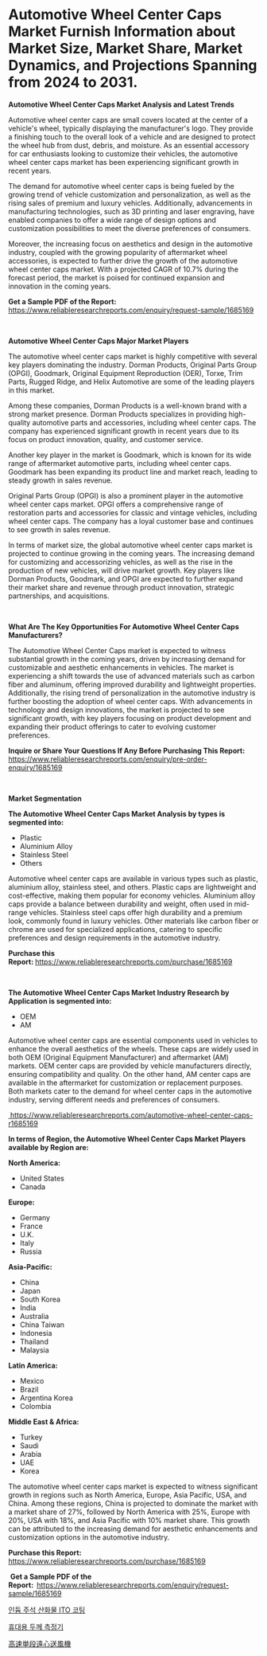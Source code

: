 <p><h1>Automotive Wheel Center Caps Market Furnish Information about Market Size, Market Share, Market Dynamics, and Projections Spanning from 2024 to 2031.</h1></p><p><strong>Automotive Wheel Center Caps Market Analysis and Latest Trends</strong></p>
<p><p>Automotive wheel center caps are small covers located at the center of a vehicle's wheel, typically displaying the manufacturer's logo. They provide a finishing touch to the overall look of a vehicle and are designed to protect the wheel hub from dust, debris, and moisture. As an essential accessory for car enthusiasts looking to customize their vehicles, the automotive wheel center caps market has been experiencing significant growth in recent years.</p><p>The demand for automotive wheel center caps is being fueled by the growing trend of vehicle customization and personalization, as well as the rising sales of premium and luxury vehicles. Additionally, advancements in manufacturing technologies, such as 3D printing and laser engraving, have enabled companies to offer a wide range of design options and customization possibilities to meet the diverse preferences of consumers.</p><p>Moreover, the increasing focus on aesthetics and design in the automotive industry, coupled with the growing popularity of aftermarket wheel accessories, is expected to further drive the growth of the automotive wheel center caps market. With a projected CAGR of 10.7% during the forecast period, the market is poised for continued expansion and innovation in the coming years.</p></p>
<p><strong>Get a Sample PDF of the Report:&nbsp;</strong> <a href="https://www.reliableresearchreports.com/enquiry/request-sample/1685169">https://www.reliableresearchreports.com/enquiry/request-sample/1685169</a></p>
<p>&nbsp;</p>
<p><strong>Automotive Wheel Center Caps Major Market Players</strong></p>
<p><p>The automotive wheel center caps market is highly competitive with several key players dominating the industry. Dorman Products, Original Parts Group (OPGI), Goodmark, Original Equipment Reproduction (OER), Torxe, Trim Parts, Rugged Ridge, and Helix Automotive are some of the leading players in this market.</p><p>Among these companies, Dorman Products is a well-known brand with a strong market presence. Dorman Products specializes in providing high-quality automotive parts and accessories, including wheel center caps. The company has experienced significant growth in recent years due to its focus on product innovation, quality, and customer service.</p><p>Another key player in the market is Goodmark, which is known for its wide range of aftermarket automotive parts, including wheel center caps. Goodmark has been expanding its product line and market reach, leading to steady growth in sales revenue.</p><p>Original Parts Group (OPGI) is also a prominent player in the automotive wheel center caps market. OPGI offers a comprehensive range of restoration parts and accessories for classic and vintage vehicles, including wheel center caps. The company has a loyal customer base and continues to see growth in sales revenue.</p><p>In terms of market size, the global automotive wheel center caps market is projected to continue growing in the coming years. The increasing demand for customizing and accessorizing vehicles, as well as the rise in the production of new vehicles, will drive market growth. Key players like Dorman Products, Goodmark, and OPGI are expected to further expand their market share and revenue through product innovation, strategic partnerships, and acquisitions.</p></p>
<p>&nbsp;</p>
<p><strong>What Are The Key Opportunities For Automotive Wheel Center Caps Manufacturers?</strong></p>
<p><p>The Automotive Wheel Center Caps market is expected to witness substantial growth in the coming years, driven by increasing demand for customizable and aesthetic enhancements in vehicles. The market is experiencing a shift towards the use of advanced materials such as carbon fiber and aluminum, offering improved durability and lightweight properties. Additionally, the rising trend of personalization in the automotive industry is further boosting the adoption of wheel center caps. With advancements in technology and design innovations, the market is projected to see significant growth, with key players focusing on product development and expanding their product offerings to cater to evolving customer preferences.</p></p>
<p><strong>Inquire or Share Your Questions If Any Before Purchasing This Report:</strong> <a href="https://www.reliableresearchreports.com/enquiry/pre-order-enquiry/1685169">https://www.reliableresearchreports.com/enquiry/pre-order-enquiry/1685169</a></p>
<p>&nbsp;</p>
<p><strong>Market Segmentation</strong></p>
<p><strong>The Automotive Wheel Center Caps Market Analysis by types is segmented into:</strong></p>
<p><ul><li>Plastic</li><li>Aluminium Alloy</li><li>Stainless Steel</li><li>Others</li></ul></p>
<p><p>Automotive wheel center caps are available in various types such as plastic, aluminium alloy, stainless steel, and others. Plastic caps are lightweight and cost-effective, making them popular for economy vehicles. Aluminium alloy caps provide a balance between durability and weight, often used in mid-range vehicles. Stainless steel caps offer high durability and a premium look, commonly found in luxury vehicles. Other materials like carbon fiber or chrome are used for specialized applications, catering to specific preferences and design requirements in the automotive industry.</p></p>
<p><strong>Purchase this Report:&nbsp;</strong><a href="https://www.reliableresearchreports.com/purchase/1685169">https://www.reliableresearchreports.com/purchase/1685169</a></p>
<p>&nbsp;</p>
<p><strong>The Automotive Wheel Center Caps Market Industry Research by Application is segmented into:</strong></p>
<p><ul><li>OEM</li><li>AM</li></ul></p>
<p><p>Automotive wheel center caps are essential components used in vehicles to enhance the overall aesthetics of the wheels. These caps are widely used in both OEM (Original Equipment Manufacturer) and aftermarket (AM) markets. OEM center caps are provided by vehicle manufacturers directly, ensuring compatibility and quality. On the other hand, AM center caps are available in the aftermarket for customization or replacement purposes. Both markets cater to the demand for wheel center caps in the automotive industry, serving different needs and preferences of consumers.</p></p>
<p><a href="https://www.reliableresearchreports.com/automotive-wheel-center-caps-r1685169">&nbsp;https://www.reliableresearchreports.com/automotive-wheel-center-caps-r1685169</a></p>
<p><strong>In terms of Region, the Automotive Wheel Center Caps Market Players available by Region are:</strong></p>
<p>
    <p> <strong> North America: </strong>
        <ul>
            <li>United States</li>
            <li>Canada</li>
        </ul>
        </p> 
    <p> <strong> Europe: </strong>
        <ul>
            <li>Germany</li>
            <li>France</li>
            <li>U.K.</li>
            <li>Italy</li>
            <li>Russia</li>
        </ul>
        </p> 
    <p> <strong> Asia-Pacific: </strong>
        <ul>
            <li>China</li>
            <li>Japan</li>
            <li>South Korea</li>
            <li>India</li>
            <li>Australia</li>
            <li>China Taiwan</li>
            <li>Indonesia</li>
            <li>Thailand</li>
            <li>Malaysia</li>
        </ul>
        </p> 
    <p> <strong> Latin America: </strong>
        <ul>
            <li>Mexico</li>
            <li>Brazil</li>
            <li>Argentina Korea</li>
            <li>Colombia</li>
        </ul>
        </p> 
    <p> <strong> Middle East & Africa: </strong>
        <ul>
            <li>Turkey</li>
            <li>Saudi</li>
            <li>Arabia</li>
            <li>UAE</li>
            <li>Korea</li>
        </ul>
    </p>
    </p>
<p><p>The automotive wheel center caps market is expected to witness significant growth in regions such as North America, Europe, Asia Pacific, USA, and China. Among these regions, China is projected to dominate the market with a market share of 27%, followed by North America with 25%, Europe with 20%, USA with 18%, and Asia Pacific with 10% market share. This growth can be attributed to the increasing demand for aesthetic enhancements and customization options in the automotive industry.</p></p>
<p><strong>Purchase this Report: </strong><a href="https://www.reliableresearchreports.com/purchase/1685169">https://www.reliableresearchreports.com/purchase/1685169</a></p>
<p>&nbsp;<strong>Get a Sample PDF of the Report:&nbsp;&nbsp;</strong><a href="https://www.reliableresearchreports.com/enquiry/request-sample/1685169">https://www.reliableresearchreports.com/enquiry/request-sample/1685169</a></p>
<p><strong></strong></p>
<p><p><a href="https://medium.com/@umamareka_16093/%EA%B8%80%EB%A1%9C%EB%B2%8C-%EC%9D%B8%EB%93%90-%EC%A3%BC%EC%84%9D-%EC%82%B0%ED%99%94%EB%AC%BC-ito-%EC%BD%94%ED%8C%85-%EC%8B%9C%EC%9E%A5%EC%9D%80-2024%EB%85%84%EB%B6%80%ED%84%B0-2031%EB%85%84%EA%B9%8C%EC%A7%80%EC%9D%98-%EA%B8%B0%EA%B0%84-%EB%8F%99%EC%95%88-%EC%9D%98-%EB%86%92%EC%9D%80-%EC%97%B0%ED%8F%89%EA%B7%A0-%EC%84%B1%EC%9E%A5%EB%A5%A0-cagr-%EC%9D%84-%EA%B8%B0%EB%8C%80%ED%95%98%EA%B3%A0-%EC%9E%88%EC%8A%B5%EB%8B%88%EB%8B%A4-93eaf0114c69">인듐 주석 산화물 ITO 코팅</a></p><p><a href="https://medium.com/@jaleelweissnat2022/%ED%9C%B4%EB%8C%80%EC%9A%A9-%EB%91%90%EA%BB%98-%EC%B8%A1%EC%A0%95%EA%B8%B0-%EC%8B%9C%EC%9E%A5-%EC%98%88%EC%B8%A1-%EC%8B%9C%EC%9E%A5-%EB%8F%99%ED%96%A5-%EB%B0%8F-%EC%98%81%ED%96%A5-%EB%B6%84%EC%84%9D-2024-2031-085cf930cb3c">휴대용 두께 측정기</a></p><p><a href="https://github.com/lababdou/Market-Research-Report-List-4/blob/main/2300744121960.md">高速単段遠心送風機</a></p></p>